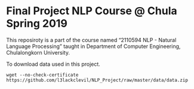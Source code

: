 # Final Project NLP Course @ Chula Spring 2019
This reposiroty is a part of the course named “2110594 NLP - Natural Language Processing” taught in Department of Computer Engineering, Chulalongkorn University.

To download data used in this project.
```
wget --no-check-certificate https://github.com/l3lackclevil/NLP_Project/raw/master/data/data.zip
```
